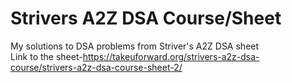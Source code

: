 # Strivers A2Z DSA Course/Sheet
My solutions to DSA problems from  Striver's A2Z DSA sheet  
Link to the sheet-https://takeuforward.org/strivers-a2z-dsa-course/strivers-a2z-dsa-course-sheet-2/
